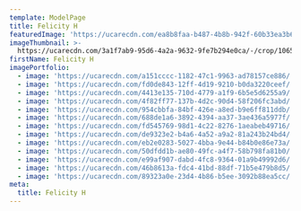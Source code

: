 ```yaml
---
template: ModelPage
title: Felicity H
featuredImage: 'https://ucarecdn.com/ea8b8faa-b487-4b8b-942f-60b33ea3b645/'
imageThumbnail: >-
  https://ucarecdn.com/3a1f7ab9-95d6-4a2a-9632-9fe7b294e0ca/-/crop/1065x761/2,0/-/preview/
firstName: Felicity H
imagePortfolio:
  - image: 'https://ucarecdn.com/a151cccc-1182-47c1-9963-ad78157ce886/'
  - image: 'https://ucarecdn.com/fd0de843-12ff-4d19-9210-b0da3220ceef/'
  - image: 'https://ucarecdn.com/4413e135-710d-4779-a1f9-6b5e5d6255a9/'
  - image: 'https://ucarecdn.com/4f82ff77-137b-4d2c-90d4-58f206fc3abd/'
  - image: 'https://ucarecdn.com/954cbbfa-84bf-426e-a8ed-b9e6ff811ddb/'
  - image: 'https://ucarecdn.com/688de1a6-3892-4394-aa37-3ae436a5977f/'
  - image: 'https://ucarecdn.com/fd545769-98d1-4c22-8276-1aeabeb49716/'
  - image: 'https://ucarecdn.com/de9323e2-b4a6-4a52-a9a2-81a243b24bd4/'
  - image: 'https://ucarecdn.com/eb2e0283-5027-4bba-9e44-b84b0e86e73a/'
  - image: 'https://ucarecdn.com/50dfdd1b-ae80-49fc-a4f7-58b798fa81b0/'
  - image: 'https://ucarecdn.com/e99af907-dabd-4fc8-9364-01a9b49992d6/'
  - image: 'https://ucarecdn.com/46b8613a-fdc4-41bd-88df-71b5e479b8d5/'
  - image: 'https://ucarecdn.com/89323a0e-23d4-4b86-b5ee-3092b88ea5cc/'
meta:
  title: Felicity H
---
```



